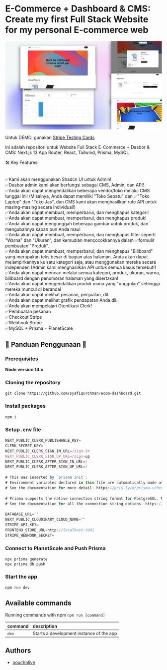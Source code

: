 # E-Commerce + Dashboard & CMS: Create my first Full Stack Website for my personal E-commerce web

</div>


![screenshot](assets/ss.webp)


Untuk DEMO, gunakan [Stripe Testing Cards](https://stripe.com/docs/testing)


Ini adalah repositori untuk Website  Full Stack E-Commerce + Dasbor & CMS: Next.js 13 App Router, React, Tailwind, Prisma, MySQL

🛠️ Key Features:

<br />
✅Kami akan menggunakan Shadcn UI untuk Admin!
<br />
✅Dasbor admin kami akan berfungsi sebagai CMS, Admin, dan API!
<br />
✅Anda akan dapat mengendalikan beberapa vendor/toko melalui CMS tunggal ini! (Misalnya, Anda dapat memiliki "Toko Sepatu" dan ✅"Toko Laptop" dan "Toko Jas", dan CMS kami akan menghasilkan rute API untuk masing-masing secara individual!)
<br />
✅Anda akan dapat membuat, memperbarui, dan menghapus kategori!
<br />
✅Anda akan dapat membuat, memperbarui, dan menghapus produk!
<br />
✅Anda akan dapat mengunggah beberapa gambar untuk produk, dan mengubahnya kapan pun Anda mau!
<br />
✅Anda akan dapat membuat, memperbarui, dan menghapus filter seperti "Warna" dan "Ukuran", dan kemudian mencocokkannya dalam ✅formulir pembuatan "Produk".
<br />
✅Anda akan dapat membuat, memperbarui, dan menghapus "Billboard" yang merupakan teks besar di bagian atas halaman. Anda akan dapat melampirkannya ke satu kategori saja, atau menggunakan mereka secara independen (Admin kami menghasilkan API untuk semua kasus tersebut!)
<br />
✅Anda akan dapat mencari melalui semua kategori, produk, ukuran, warna, billboard dengan penomoran halaman yang disertakan!
<br />
✅Anda akan dapat mengendalikan produk mana yang "unggulan" sehingga mereka muncul di beranda!
<br />
✅Anda akan dapat melihat pesanan, penjualan, dll.
<br />
✅Anda akan dapat melihat grafik pendapatan Anda dll.
<br />
✅Anda akan mempelajari Otentikasi Clerk!
<br />
✅Pembuatan pesanan
<br />
✅Checkout Stripe
<br />
✅Webhook Stripe
<br />
✅MySQL + Prisma + PlanetScale


## 📙 Panduan Penggunaan 📙

### Prerequisites

**Node version 14.x**

### Cloning the repository

```shell
git clone https://github.com/syafiqurohman/ecom-dashboard.git
```

### Install packages

```shell
npm i
```

### Setup .env file


```js
NEXT_PUBLIC_CLERK_PUBLISHABLE_KEY=
CLERK_SECRET_KEY=
NEXT_PUBLIC_CLERK_SIGN_IN_URL=/sign-in
NEXT_PUBLIC_CLERK_SIGN_UP_URL=/sign-up
NEXT_PUBLIC_CLERK_AFTER_SIGN_IN_URL=/
NEXT_PUBLIC_CLERK_AFTER_SIGN_UP_URL=/

# This was inserted by `prisma init`:
# Environment variables declared in this file are automatically made available to Prisma.
# See the documentation for more detail: https://pris.ly/d/prisma-schema#accessing-environment-variables-from-the-schema

# Prisma supports the native connection string format for PostgreSQL, MySQL, SQLite, SQL Server, MongoDB and CockroachDB.
# See the documentation for all the connection string options: https://pris.ly/d/connection-strings

DATABASE_URL=''
NEXT_PUBLIC_CLOUDINARY_CLOUD_NAME=""
STRIPE_API_KEY=
FRONTEND_STORE_URL=http://localhost:3001
STRIPE_WEBHOOK_SECRET=
```

### Connect to PlanetScale and Push Prisma
```shell
npx prisma generate
npx prisma db push
```


### Start the app

```shell
npm run dev
```

## Available commands

Running commands with npm `npm run [command]`

| command         | description                              |
| :-------------- | :--------------------------------------- |
| `dev`           | Starts a development instance of the app |


## Authors

- [ooucholive](https://instagram.com/livgraph)
